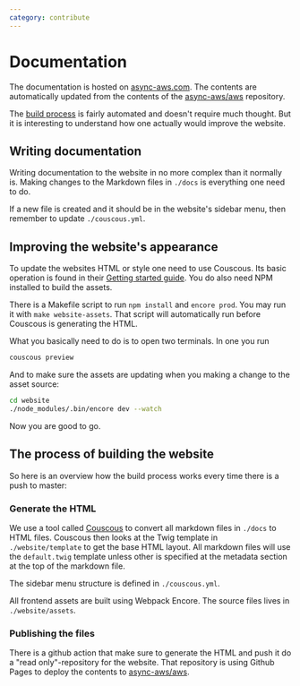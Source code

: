 ```yaml
---
category: contribute
---
```


# Documentation

The documentation is hosted on [async-aws.com](https://async-aws.com/). The contents
are automatically updated from the contents of the [async-aws/aws](https://github.com/async-aws/aws)
repository.

The [build process](#the-process-of-building-the-website) is fairly automated and
doesn't require much thought. But it is interesting to understand how one actually
would improve the website.

## Writing documentation

Writing documentation to the website in no more complex than it normally is. Making
changes to the Markdown files in `./docs` is everything one need to do.

If a new file is created and it should be in the website's sidebar menu, then remember
to update `./couscous.yml`.

## Improving the website's appearance

To update the websites HTML or style one need to use Couscous. Its basic operation
is found in their [Getting started guide](http://couscous.io/docs/getting-started.html).
You do also need NPM installed to build the assets.

There is a Makefile script to run `npm install` and `encore prod`. You may run it
with `make website-assets`. That script will automatically run before Couscous is
generating the HTML.

What you basically need to do is to open two terminals. In one you run

```bash
couscous preview
```

And to make sure the assets are updating when you making a change to the asset source:

```bash
cd website
./node_modules/.bin/encore dev --watch
```

Now you are good to go.

## The process of building the website

So here is an overview how the build process works every time there is a push to
master:

### Generate the HTML

We use a tool called [Couscous](http://couscous.io/) to convert all markdown files
in `./docs` to HTML files. Couscous then looks at the Twig template in `./website/template`
to get the base HTML layout. All markdown files will use the `default.twig` template
unless other is specified at the metadata section at the top of the markdown file.

The sidebar menu structure is defined in `./couscous.yml`.

All frontend assets are built using Webpack Encore. The source files lives in
`./website/assets`.

### Publishing the files

There is a github action that make sure to generate the HTML and push it do a
"read only"-repository for the website. That repository is using Github Pages to
deploy the contents to [async-aws/aws](https://github.com/async-aws/aws).
